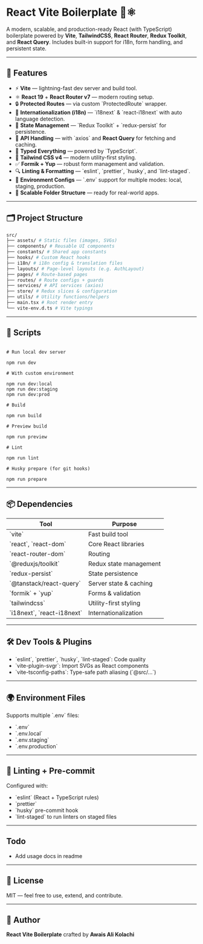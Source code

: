 # React Vite Boilerplate 🧪⚛️

A modern, scalable, and production-ready React (with TypeScript) boilerplate powered by **Vite**, **TailwindCSS**, **React Router**, **Redux Toolkit**, and **React Query**. Includes built-in support for i18n, form handling, and persistent state.

---

## 🚀 Features

- ⚡️ **Vite** — lightning-fast dev server and build tool.
- ⚛️ **React 19** + **React Router v7** — modern routing setup.
- 🔒 **Protected Routes** — via custom \`ProtectedRoute\` wrapper.
- 💬 **Internationalization (i18n)** — \`i18next\` & \`react-i18next\` with auto language detection.
- 🧠 **State Management** — \`Redux Toolkit\` + \`redux-persist\` for persistence.
- 📡 **API Handling** — with \`axios\` and **React Query** for fetching and caching.
- 🎯 **Typed Everything** — powered by \`TypeScript\`.
- 🎨 **Tailwind CSS v4** — modern utility-first styling.
- ✅ **Formik + Yup** — robust form management and validation.
- 🔍 **Linting & Formatting** — \`eslint\`, \`prettier\`, \`husky\`, and \`lint-staged\`.
- 🔧 **Environment Configs** — \`.env\` support for multiple modes: local, staging, production.
- 📁 **Scalable Folder Structure** — ready for real-world apps.

---

## 🗂️ Project Structure

```bash
src/
├── assets/ # Static files (images, SVGs)
├── components/ # Reusable UI components
├── constants/ # Shared app constants
├── hooks/ # Custom React hooks
├── i18n/ # i18n config & translation files
├── layouts/ # Page-level layouts (e.g. AuthLayout)
├── pages/ # Route-based pages
├── routes/ # Route configs + guards
├── services/ # API services (axios)
├── store/ # Redux slices & configuration
├── utils/ # Utility functions/helpers
├── main.tsx # Root render entry
└── vite-env.d.ts # Vite typings
```

---

## 🧪 Scripts

```

# Run local dev server

npm run dev

# With custom environment

npm run dev:local
npm run dev:staging
npm run dev:prod

# Build

npm run build

# Preview build

npm run preview

# Lint

npm run lint

# Husky prepare (for git hooks)

npm run prepare
```

---

## 📦 Dependencies

| Tool                           | Purpose                |
| ------------------------------ | ---------------------- |
| \`vite\`                       | Fast build tool        |
| \`react\`, \`react-dom\`       | Core React libraries   |
| \`react-router-dom\`           | Routing                |
| \`@reduxjs/toolkit\`           | Redux state management |
| \`redux-persist\`              | State persistence      |
| \`@tanstack/react-query\`      | Server state & caching |
| \`formik\` + \`yup\`           | Forms & validation     |
| \`tailwindcss\`                | Utility-first styling  |
| \`i18next\`, \`react-i18next\` | Internationalization   |

---

## 🛠️ Dev Tools & Plugins

- \`eslint\`, \`prettier\`, \`husky\`, \`lint-staged\`: Code quality
- \`vite-plugin-svgr\`: Import SVGs as React components
- \`vite-tsconfig-paths\`: Type-safe path aliasing (\`@src/...\`)

---

## 🌍 Environment Files

Supports multiple \`.env\` files:

- \`.env\`
- \`.env.local\`
- \`.env.staging\`
- \`.env.production\`

---

## 🧹 Linting + Pre-commit

Configured with:

- \`eslint\` (React + TypeScript rules)
- \`prettier\`
- \`husky\` pre-commit hook
- \`lint-staged\` to run linters on staged files

---

## Todo

- Add usage docs in readme

---

## 📄 License

MIT — feel free to use, extend, and contribute.

---

## 📌 Author

**React Vite Boilerplate** crafted by **Awais Ali Kolachi**
